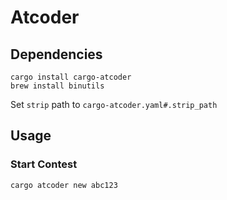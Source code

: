 # Atcoder

## Dependencies

```shell
cargo install cargo-atcoder
brew install binutils
```

Set `strip` path to `cargo-atcoder.yaml#.strip_path`

## Usage

### Start Contest

```shell
cargo atcoder new abc123
```
